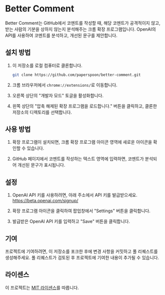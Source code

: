 # Better Comment

Better Comment는 GitHub에서 코멘트를 작성할 때, 해당 코멘트가 공격적이지 않고, 받는 사람의 기분을 상하지 않는지 분석해주는 크롬 확장 프로그램입니다. OpenAI의 API를 사용하여 코멘트를 분석하고, 개선된 문구를 제안합니다.

## 설치 방법

1. 이 저장소를 로컬 컴퓨터로 클론합니다.
    
    ```bash
   git clone https://github.com/paperspoon/better-comment.git
    ```
   
2. 크롬 브라우저에서 `chrome://extensions/`로 이동합니다.

3. 오른쪽 상단의 "개발자 모드" 토글을 활성화합니다.

4. 왼쪽 상단의 "압축 해제된 확장 프로그램을 로드합니다." 버튼을 클릭하고, 클론한 저장소의 디렉토리를 선택합니다.

## 사용 방법

1. 확장 프로그램이 설치되면, 크롬 확장 프로그램 아이콘 영역에 새로운 아이콘을 확인할 수 있습니다.

2. GitHub 페이지에서 코멘트를 작성하는 텍스트 영역에 입력하면, 코멘트가 분석되어 개선된 문구가 표시됩니다.

## 설정

1. OpenAI API 키를 사용하려면, 아래 주소에서 API 키를 발급받으세요.
   https://beta.openai.com/signup/

2. 확장 프로그램 아이콘을 클릭하여 팝업창에서 "Settings" 버튼을 클릭합니다.

3. 발급받은 OpenAI API 키를 입력하고 "Save" 버튼을 클릭합니다.

## 기여

프로젝트에 기여하려면, 이 저장소를 포크한 후에 변경 사항을 커밋하고 풀 리퀘스트를 생성해주세요. 풀 리퀘스트가 검토된 후 프로젝트에 기여한 내용이 추가될 수 있습니다.

## 라이센스

이 프로젝트는 [MIT 라이센스](LICENSE)를 따릅니다.
